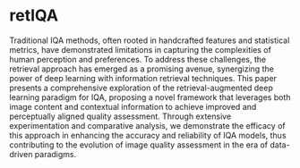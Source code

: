 # retIQA
Traditional IQA methods, often rooted in handcrafted features and statistical metrics, have demonstrated limitations in capturing the complexities of human perception and preferences. To address these challenges, the retrieval approach has emerged as a promising avenue, synergizing the power of deep learning with information retrieval techniques. This paper presents a comprehensive exploration of the retrieval-augmented deep learning paradigm for IQA, proposing a novel framework that leverages both image content and contextual information to achieve improved and perceptually aligned quality assessment. Through extensive experimentation and comparative analysis, we demonstrate the efficacy of this approach in enhancing the accuracy and reliability of IQA models, thus contributing to the evolution of image quality assessment in the era of data-driven paradigms.

